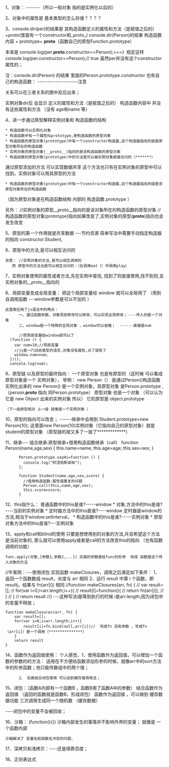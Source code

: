 ﻿1、对象： -------（所以一般对象 指的是实例化以后的）

2、对象中的属性是 基本类型的怎么存储？？？？

3、console.dir(per)的结果是  其构造函数定义的属性和方法（是赋值之后的）+_proto_(里面有一个constructor和_proto_)
   console.dir(Person)的结果  构造函数内容  + prototype+ __proto__（函数自己的原型Function.prototype）

   本来是 console.log(per.__proto__.constructor==Person);===》规定这样console.log(per.constructor==Person);//  true
                虽然per并没有这个constructor属性的；

注：console.dir(Person) 的结果 里面的Person.prototype.constructor 也有自己的构造函数：  --------------------注意

   关系可以在三者关系的图中反应出来；


实例对象dir后 会显示 定义的属性和方法（是赋值之后的）
构造函数内容中 并没有这些属性和方法 （没有 age和name 等）


4、进一步通过原型解释实例对象和 构造函数的结构

    * 构造函数可以实例化对象
    * 构造函数中有一个属性叫prototype,是构造函数的原型对象
    * 构造函数的原型对象(prototype)中有一个constructor构造器,这个构造器指向的就是原型对象所在的构造函数
    * 实例对象的原型对象(__proto__)指向的是该构造函数的原型对象
    * 构造函数的原型对象(prototype)中的方法是可以被实例对象直接访问的（*******）

通过原型添加的方法 可以实现数据共享  这个方法也只有在实例对象的原型中可以找到，实例对象可以用其原型的方法

    * 构造函数的原型对象(prototype)中有一个constructor构造器,这个构造器指向的就是该原型对象所在的构造函数

（因为原型对象是在构造函数结构 内部的      构造函数.prototype  ）

另外： //实例对象的原型__proto__指向的是该对象所在的构造函数的原型对象
    //构造函数的原型对象(prototype)指向如果改变了,实例对象的原型(__proto__)指向也会发生改变

5、原型的第一个作用就是共享数据 ---节约资源
   简单写法中需要手动指定构造器的指向    constructor:Student,

6、原型中的方法,是可以相互访问的

    背景： //实例对象的方法,是可以相互调用的
       而 原型中的方法也是可以相互访问的：（在调用eat（）中调用play）

7、实例对象使用的属性或者方法,先在实例中查找,
    找到了则直接使用,找不到则,去实例对象的__proto__指向的


8、局部变量变成全局变量：
    把这个局部变量给 window 就可以全局用了  （用到自调用函数 ---window参数是可以不加的 ）

    这里面应用了js语法中的两点：
          一、通过函数参数，对象局部修改可以修改，可以实现全局修改；----传入的是一个对象
          二、window是一个特殊的全局对象 ，window可以省略；  ------直接是num

          //把局部变量给window就可以了
      (function () {
        var num=10;//局部变量
        //js是一门动态类型的语言,对象没有属性,点了就有了
        window.num=num;
      })();
      console.log(num);

9、原型链 以及原型的最终指向：
    一个原型对象 也是有原型的（这时候 可以看成原型对象是一个 实例对象），
    举例： new Person（） 是通过Person()构造函数实例化出来的
        new Person() 是一个实例对象，其原型对象 是Person.prototype ,（person.__proto__ 指向 同Person.prototype）
        原型对象 也是一个对象 （可以认为它是 new Object 出来的实例对象  所以） 它的原型是 object.prototype

    （下一级原型相对 上一级 就像是一个实例对象 ）

10、原型的指向可以改变；  ------继承中会用到
     Student.prototype=new Person(10);
 这里面new Person(10)实例对象（它指向自己的原型对象）就是student的原型对象
        （原型链的层又多了一层了*************）


11、继承---
        组合继承:原型继承+借用构造函数继承（call）
          function Person(name,age,sex) {
            this.name=name;
            this.age=age;
            this.sex=sex;
          }

          Person.prototype.sayHi=function () {
            console.log("阿涅哈斯诶呦");
          };

          function Student(name,age,sex,score) {
            //借用构造函数:属性值重复的问题
            Person.call(this,name,age,sex);
            this.score=score;
          }

12、this指什么：
     普通函数中的this是谁?-----window
     * 对象.方法中的this是谁?----当前的实例对象
     * 定时器方法中的this是谁?----window
            定时器是window的方法,相当于window.setInterval，
     * 构造函数中的this是谁?-----实例对象
     * 原型对象方法中的this是谁?---实例对象

13、apply和call和blind的使用
    只要是想使用别的对象的方法,并且希望这个方法是当前对象的,
    那么就可以使用apply或者是call的方法改变this的指向 （也有函数调用的功能）

    func.apply(对象,[参数1,参数2,...]) 后面的参数是给func的形参  改成 函数是这个传入对象的方法

 //牛客网：---使用闭包
     实现函数 makeClosures，调用之后满足如下条件：
    1、返回一个函数数组 result，长度与 arr 相同
    2、运行 result 中第 i 个函数，即 result[i]()，结果与 fn(arr[i]) 相同
    //function makeClosures(arr, fn) {
    //    var result=[];
    //    for(var i=0;i<arr.length;i++){
    //        result[i]=function(){
    //            return fn(arr[i]);
    //        }
    //    }
    //    return result
    //} ---这种写法i是等到执行的时候  i是arr.length;因为闭包中的变量不释放；

    function makeClosures(arr, fn) {
        var result=[];
        for(var i=0;i<arr.length;i++){
            result[i]=fn.bind(null,arr[i])//  写成fn 没有参数 ，写成fn（arr[i]）是一个调用（***************）
        }
        return result
    }

14、函数作为返回值使用：
        个人感觉，1、使用函数作为返回值，可以增加一个函数的参数的的方法：
               适用在不方便给函数添加形参的时候，就像arr中的sort方法中的形参函数；他只能传数组中的两个值；

          2、 后面结合闭包使用 可以达到缓存值得用法；

15、闭包：（函数A内部有一个函数B ，函数B用了函数A中的参数）
   结合函数作为返回值 （返回的函数就是函数B，形成闭包）
   函数作为返回值 ，可以做到  缓存数据功能
   三次调用生成同一个随机数  （缓存数据）

   ----闭包中的变量不会被回收；

16、沙箱：
    (function(){})  沙箱内部发生的事情并不影响外界的变量； 就像是 一个函数内部

    沙箱解决了 变量名和函数名冲突的问题，

17、深拷贝和浅拷贝：----还是得靠百度；

18、正则表达式
